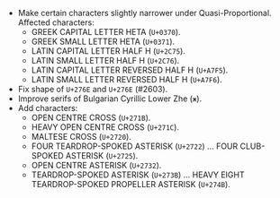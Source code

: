 * Make certain characters slightly narrower under Quasi-Proportional. Affected characters:
  - GREEK CAPITAL LETTER HETA (`U+0370`).
  - GREEK SMALL LETTER HETA (`U+0371`).
  - LATIN CAPITAL LETTER HALF H (`U+2C75`).
  - LATIN SMALL LETTER HALF H (`U+2C76`).
  - LATIN CAPITAL LETTER REVERSED HALF H (`U+A7F5`).
  - LATIN SMALL LETTER REVERSED HALF H (`U+A7F6`).
* Fix shape of `U+276E` and `U+276E` (#2603).
* Improve serifs of Bulgarian Cyrillic Lower Zhe (`ж`).
* Add characters:
  - OPEN CENTRE CROSS (`U+271B`).
  - HEAVY OPEN CENTRE CROSS (`U+271C`).
  - MALTESE CROSS (`U+2720`).
  - FOUR TEARDROP-SPOKED ASTERISK (`U+2722`) ... FOUR CLUB-SPOKED ASTERISK (`U+2725`).
  - OPEN CENTRE ASTERISK (`U+2732`).
  - TEARDROP-SPOKED ASTERISK (`U+273B`) ... HEAVY EIGHT TEARDROP-SPOKED PROPELLER ASTERISK (`U+274B`).
